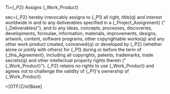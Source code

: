 Ti={_P2} Assigns {_Work_Product}

sec={_P2} hereby irrevocably assigns to {_P1} all right, title{q} and interest worldwide in and to any deliverables specified in a {_Project_Assignment} ("{_Deliverables}"), and to any ideas, concepts, processes, discoveries, developments, formulae, information, materials, improvements, designs, artwork, content, software programs, other copyrightable works{q} and any other work product created, conceived{q} or developed by {_P2} (whether alone or jointly with others) for {_P1} during or before the term of {_this_Agreement}, including all copyrights, patents, trademarks, trade secrets{q} and other intellectual property rights therein ("{_Work_Product}").  {_P2} retains no rights to use {_Work_Product} and agrees not to challenge the validity of {_P1}'s ownership of {_Work_Product}.

=[OTF/Z/ol/Base]
